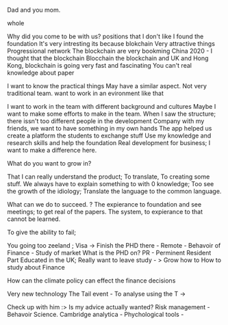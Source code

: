 

Dad and you  mom.

whole 


Why did you come to be with us?
positions that I don't like
I found the foundation
It's very intresting its because blokchain
Very attractive things
Progressional network
The blockchain are very bookming
China 2020 - I thought that the blockchain 
Blocchain the blockchain and UK
and Hong Kong, blockchain is going very fast and fascinating
You can't real knowledge about paper

I want to know the practical things
May have a similar aspect. 
Not very traditional team.
want to work in an evironment like that

I want to work in the team with different background and cultures
Maybe I want to make some efforts to make in the team.
When I saw the structure; there issn't too different people in the development 
Company with my friends, we want to have something in my own hands
The app helped us create a platform the students to exchange stuff
Use my knowledge and research skills and help the foundation
Real development for business;
I want to make a difference here.

What do you want to grow in?


That I can really understand the product; To translate, To creating some stuff.
We always have to explain something to with 0 knowledge; 
Too see the growth of the idiology;
Translate the language to the common language. 

What can we do to succeed. ? 
The expierance to foundation and see meetings; to get real of the papers. 
The system, to expierance to that cannot be learned.

To give the ability to fail; 

You going too zeeland ; 
Visa -> 
Finish the PHD there - Remote - Behavoir of Finance - Study of market
What is the PHD on?
PR - Perminent Resident Part 
Educated in the UK; 
Really want to leave study - > 
Grow how to 
How to study about Finance 

How can the climate policy can effect the finance decisions

Very new technology The Tail event - To analyse using the T -> 



Check up with him :> Is my advice actually wanted?
Risk management - Behavoir Science. 
Cambridge analytica - Phychological tools - 